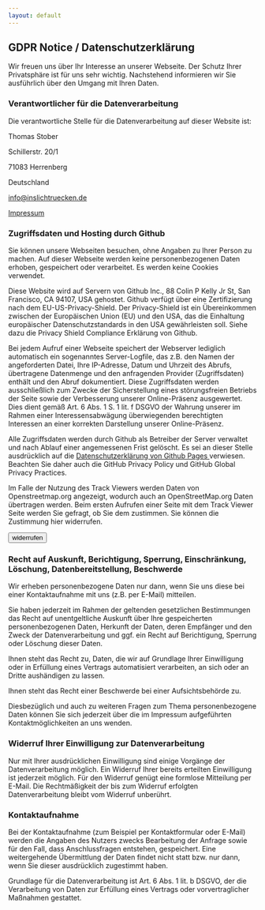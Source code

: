 ```yaml
---
layout: default
---
```


## GDPR Notice / Datenschutzerklärung

Wir freuen uns über Ihr Interesse an unserer Webseite. 
Der Schutz Ihrer Privatsphäre ist für uns sehr wichtig. 
Nachstehend informieren wir Sie ausführlich über den Umgang mit Ihren Daten.


### Verantwortlicher für die Datenverarbeitung 

Die verantwortliche Stelle für die Datenverarbeitung auf dieser Website ist:

Thomas Stober

Schillerstr. 20/1

71083 Herrenberg

Deutschland

info@inslichtruecken.de

[Impressum](https://www.frischluftwege.de/impressum/)


### Zugriffsdaten und Hosting durch Github

Sie können unsere Webseiten besuchen, ohne Angaben zu Ihrer Person zu machen. 
Auf dieser Webseite werden keine personenbezogenen Daten erhoben, gespeichert oder verarbeitet. Es werden keine Cookies verwendet.

Diese Website wird auf Servern von Github Inc., 88 Colin P Kelly Jr St, San Francisco, CA 94107, USA gehostet. 
Github verfügt über eine Zertifizierung nach dem EU-US-Privacy-Shield. 
Der Privacy-Shield ist ein Übereinkommen zwischen der Europäischen Union (EU) und den USA, 
das die Einhaltung europäischer Datenschutzstandards in den USA gewährleisten soll. 
Siehe dazu die Privacy Shield Compliance Erklärung von Github.

Bei jedem Aufruf einer Webseite speichert der Webserver lediglich automatisch ein sogenanntes Server-Logfile, 
das z.B. den Namen der angeforderten Datei, Ihre IP-Adresse, Datum und Uhrzeit des Abrufs, übertragene Datenmenge 
und den anfragenden Provider (Zugriffsdaten) enthält und den Abruf dokumentiert.
Diese Zugriffsdaten werden ausschließlich zum Zwecke der Sicherstellung eines störungsfreien Betriebs der Seite 
sowie der Verbesserung unserer Online-Präsenz ausgewertet. 
Dies dient gemäß Art. 6 Abs. 1 S. 1 lit. f DSGVO der Wahrung unserer im Rahmen einer Interessensabwägung überwiegenden berechtigten 
Interessen an einer korrekten Darstellung unserer Online-Präsenz. 

Alle Zugriffsdaten werden durch Github als Betreiber der Server verwaltet und nach Ablauf einer angemessenen Frist gelöscht.
Es sei an dieser Stelle ausdrücklich auf die 
[Datenschutzerklärung von Github Pages ](https://help.github.com/en/github/site-policy/github-privacy-statement/) verwiesen.
Beachten Sie daher auch die GitHub Privacy Policy und GitHub Global Privacy Practices.

Im Falle der Nutzung des Track Viewers werden Daten von Openstreetmap.org angezeigt, wodurch auch an OpenStreetMap.org Daten übertragen werden.
Beim ersten Aufrufen einer Seite mit dem Track Viewer Seite werden Sie gefragt, ob Sie dem zustimmen. Sie können die Zustimmung hier widerrufen. 

<button type="button" onclick="localStorage.removeItem('GM_OK')">widerrufen</button>


### Recht auf Auskunft, Berichtigung, Sperrung, Einschränkung, Löschung, Datenbereitstellung, Beschwerde

Wir erheben personenbezogene Daten nur dann, wenn Sie uns diese bei einer Kontaktaufnahme mit uns (z.B. per E-Mail) mitteilen.

Sie haben jederzeit im Rahmen der geltenden gesetzlichen Bestimmungen das Recht auf unentgeltliche Auskunft 
über Ihre gespeicherten personenbezogenen Daten, Herkunft der Daten, deren Empfänger und den Zweck der Datenverarbeitung 
und ggf. ein Recht auf Berichtigung, Sperrung oder Löschung dieser Daten. 

Ihnen steht das Recht zu, Daten, die wir auf Grundlage Ihrer Einwilligung oder in Erfüllung eines Vertrags automatisiert verarbeiten, 
an sich oder an Dritte aushändigen zu lassen. 

Ihnen steht das Recht einer Beschwerde bei einer Aufsichtsbehörde zu. 

Diesbezüglich und auch zu weiteren Fragen 
zum Thema personenbezogene Daten können Sie sich jederzeit über die im Impressum aufgeführten Kontaktmöglichkeiten an uns wenden.


###  Widerruf Ihrer Einwilligung zur Datenverarbeitung

Nur mit Ihrer ausdrücklichen Einwilligung sind einige Vorgänge der Datenverarbeitung möglich. 
Ein Widerruf Ihrer bereits erteilten Einwilligung ist jederzeit möglich. 
Für den Widerruf genügt eine formlose Mitteilung per E-Mail. 
Die Rechtmäßigkeit der bis zum Widerruf erfolgten Datenverarbeitung bleibt vom Widerruf unberührt.



### Kontaktaufnahme

Bei der Kontaktaufnahme (zum Beispiel per Kontaktformular oder E-Mail) werden die Angaben des Nutzers zwecks Bearbeitung der Anfrage 
sowie für den Fall, dass Anschlussfragen entstehen, gespeichert.
Eine weitergehende Übermittlung der Daten findet nicht statt bzw. nur dann, wenn Sie dieser ausdrücklich zugestimmt haben.

Grundlage für die Datenverarbeitung ist Art. 6 Abs. 1 lit. b DSGVO, der die Verarbeitung von Daten zur Erfüllung eines Vertrags 
oder vorvertraglicher Maßnahmen gestattet.





